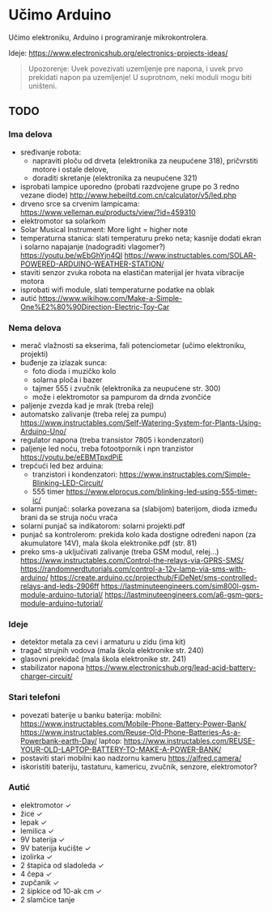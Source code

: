 # Učimo Arduino

Učimo elektroniku, Arduino i programiranje mikrokontrolera.

Ideje: https://www.electronicshub.org/electronics-projects-ideas/

> Upozorenje: Uvek povezivati uzemljenje pre napona, i uvek prvo prekidati napon pa uzemljenje! U suprotnom, neki moduli mogu biti uništeni.

## TODO

### Ima delova
- sređivanje robota:
  - napraviti ploču od drveta (elektronika za neupućene 318), pričvrstiti motore i ostale delove, 
  - doraditi skretanje (elektronika za neupućene 321)
- isprobati lampice uporedno (probati razdvojene grupe po 3 redno vezane diode)
  http://www.hebeiltd.com.cn/calculator/v5/led.php
- drveno srce sa crvenim lampicama: https://www.velleman.eu/products/view/?id=459310
- elektromotor sa solarkom
- Solar Musical Instrument: More light = higher note
- temperaturna stanica: slati temperaturu preko neta; kasnije dodati ekran i solarno napajanje (nadograditi vlagomer?)
  https://youtu.be/wEbGhYjn4QI
  https://www.instructables.com/SOLAR-POWERED-ARDUINO-WEATHER-STATION/
- staviti senzor zvuka robota na elastičan materijal jer hvata vibracije motora
- isprobati wifi module, slati temperaturne podatke na oblak
- autić https://www.wikihow.com/Make-a-Simple-One%E2%80%90Direction-Electric-Toy-Car

### Nema delova
- merač vlažnosti sa ekserima, fali potenciometar (učimo elektroniku, projekti)
- buđenje za izlazak sunca:
  - foto dioda i muzičko kolo
  - solarna ploča i bazer
  - tajmer 555 i zvučnik (elektronika za neupućene str. 300)
  - može i elektromotor sa pampurom da drnda zvončiće
- paljenje zvezda kad je mrak (treba relej)
- automatsko zalivanje (treba relej za pumpu)
  https://www.instructables.com/Self-Watering-System-for-Plants-Using-Arduino-Uno/
- regulator napona (treba transistor 7805 i kondenzatori)
- paljenje led noću, treba fotootpornik i npn tranzistor https://youtu.be/eEBMTpxdPiE
- trepćući led bez arduina:
  - tranzistori i kondenzatori: https://www.instructables.com/Simple-Blinking-LED-Circuit/
  - 555 timer https://www.elprocus.com/blinking-led-using-555-timer-ic/
- solarni punjač: solarka povezana sa (slabijom) baterijom, dioda između brani da se struja noću vraća
- solarni punjač sa indikatorom: solarni projekti.pdf
- punjač sa kontrolerom: prekida kolo kada dostigne određeni napon (za akumulatore 14V), mala škola elektronike.pdf (str. 81)
- preko sms-a uključivati zalivanje (treba GSM modul, relej...)
  https://www.instructables.com/Control-the-relays-via-GPRS-SMS/
  https://randomnerdtutorials.com/control-a-12v-lamp-via-sms-with-arduino/
  https://create.arduino.cc/projecthub/FiDeNet/sms-controlled-relays-and-leds-2906ff
  https://lastminuteengineers.com/sim800l-gsm-module-arduino-tutorial/
  https://lastminuteengineers.com/a6-gsm-gprs-module-arduino-tutorial/

### Ideje
- detektor metala za cevi i armaturu u zidu (ima kit)
- tragač strujnih vodova (mala škola elektronike str. 240)
- glasovni prekidač (mala škola elektronike str. 241)
- stabilizator napona https://www.electronicshub.org/lead-acid-battery-charger-circuit/

### Stari telefoni

- povezati baterije u banku baterija: 
  mobilni: 
    https://www.instructables.com/Mobile-Phone-Battery-Power-Bank/
    https://www.instructables.com/Reuse-Old-Phone-Batteries-As-a-Powerbank-earth-Day/
  laptop:
    https://www.instructables.com/REUSE-YOUR-OLD-LAPTOP-BATTERY-TO-MAKE-A-POWER-BANK/
- postaviti stari mobilni kao nadzornu kameru https://alfred.camera/
- iskoristiti bateriju, tastaturu, kamericu, zvučnik, senzore, elektromotor?

### Autić

- elektromotor ✓
- žice ✓
- lepak ✓
- lemilica ✓
- 9V baterija ✓
- 9V baterija kućište ✓
- izolirka ✓
- 2 štapića od sladoleda ✓
- 4 čepa ✓
- zupčanik ✓
- 2 šipkice od 10-ak cm ✓
- 2 slamčice tanje
